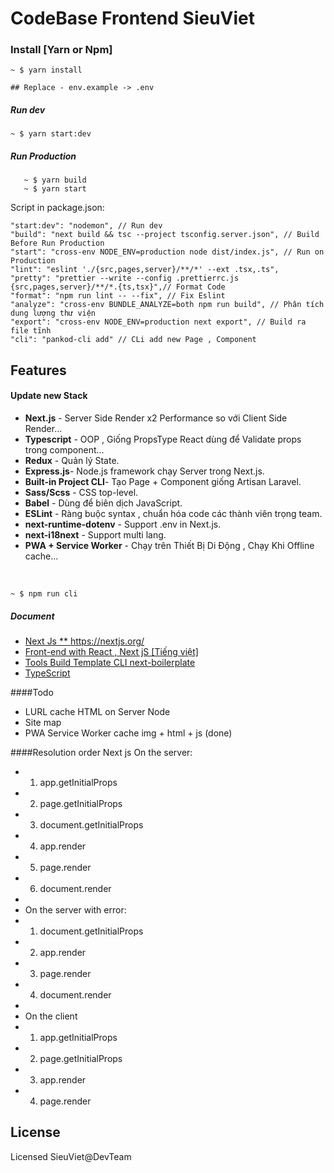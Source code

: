 # CodeBase Frontend SieuViet

### Install [Yarn or Npm]
    ~ $ yarn install
    
    ## Replace - env.example -> .env
##### Run dev 
    ~ $ yarn start:dev 
##### Run Production
       ~ $ yarn build
       ~ $ yarn start 
    

Script in package.json:

    "start:dev": "nodemon", // Run dev
    "build": "next build && tsc --project tsconfig.server.json", // Build Before Run Production
    "start": "cross-env NODE_ENV=production node dist/index.js", // Run on Production 
    "lint": "eslint './{src,pages,server}/**/*' --ext .tsx,.ts",
    "pretty": "prettier --write --config .prettierrc.js {src,pages,server}/**/*.{ts,tsx}",// Format Code
    "format": "npm run lint -- --fix", // Fix Eslint
    "analyze": "cross-env BUNDLE_ANALYZE=both npm run build", // Phân tích dung lượng thư viện
    "export": "cross-env NODE_ENV=production next export", // Build ra file tĩnh
    "cli": "pankod-cli add" // CLi add new Page , Component

## Features

#### Update new Stack

* **Next.js** - Server Side Render x2 Performance so với Client Side Render...  
* **Typescript** - OOP , Giống PropsType React dùng để Validate props trong component...
* **Redux** - Quản lý State.
* **Express.js**- Node.js framework chạy Server trong Next.js.
* **Built-in Project CLI**- Tạo Page + Component giống Artisan Laravel.
* **Sass/Scss** - CSS top-level.
* **Babel** -  Dùng để biên dịch JavaScript.
* **ESLint** - Ràng buộc syntax , chuẩn hóa code các thành viên trọng team.
* **next-runtime-dotenv** - Support .env in Next.js.
* **next-i18next** - Support multi lang.
* **PWA + Service Worker** - Chạy trên Thiết Bị Di Động , Chạy Khi Offline cache... 

<br/>

    ~ $ npm run cli

##### Document
* [Next Js ** https://nextjs.org/ ](https://nextjs.org/)
* [Front-end with React , Next jS [Tiếng việt]](https://github.com/nguyenvanhoang26041994/dev-experiences/blob/master/front-end/front-end-fast.md)
* [Tools Build Template CLI next-boilerplate ](https://github.com/pankod/next-boilerplate)
* [TypeScript](https://codetheworld.io/xay-dung-ung-dung-bang-react-su-dung-typescript.html)

####Todo
* LURL cache HTML on Server Node
* Site map 
* PWA Service Worker cache img + html + js (done)


####Resolution order Next js
   On the server:
  * 1. app.getInitialProps
  * 2. page.getInitialProps
  * 3. document.getInitialProps
  * 4. app.render
  * 5. page.render
  * 6. document.render
  *
  * On the server with error:
  * 1. document.getInitialProps
  * 2. app.render
  * 3. page.render
  * 4. document.render
  *
  * On the client
  * 1. app.getInitialProps
  * 2. page.getInitialProps
  * 3. app.render
  * 4. page.render

## License

Licensed SieuViet@DevTeam
